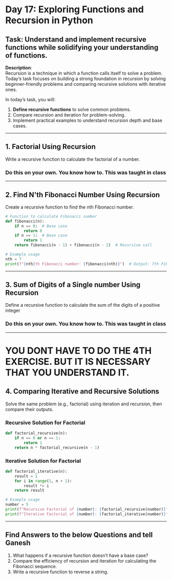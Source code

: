 # Day 17: Exploring Functions and Recursion in Python

## **Task**: Understand and implement recursive functions while solidifying your understanding of functions.

**Description**:  
Recursion is a technique in which a function calls itself to solve a problem. Today’s task focuses on building a strong foundation in recursion by solving beginner-friendly problems and comparing recursive solutions with iterative ones.

In today’s task, you will:  
1. **Define recursive functions** to solve common problems.  
2. Compare recursion and iteration for problem-solving.  
3. Implement practical examples to understand recursion depth and base cases.

---

##  1. Factorial Using Recursion
Write a recursive function to calculate the factorial of a number.
### Do this on your own. You know how to. This was taught in class


---

##  2. Find N'th Fibonacci Number Using Recursion
Create a recursive function to find the nth Fibonacci number.

```python
# Function to calculate Fibonacci number
def fibonacci(n):
    if n == 0:  # Base case
        return 0
    if n == 1:  # Base case
        return 1
    return fibonacci(n - 1) + fibonacci(n - 2)  # Recursive call

# Example usage
nth = 7
print(f"{nth}th Fibonacci number: {fibonacci(nth)}")  # Output: 7th Fibonacci number: 13
```

---

##  3. Sum of Digits of a Single number Using Recursion 
Define a recursive function to calculate the sum of the digits of a positive integer
### Do this on your own. You know how to. This was taught in class

---

# YOU DONT HAVE TO DO THE 4TH EXERCISE. BUT IT IS NECESSARY THAT YOU UNDERSTAND IT.
##  4. Comparing Iterative and Recursive Solutions 
Solve the same problem (e.g., factorial) using iteration and recursion, then compare their outputs.

### Recursive Solution for Factorial
```python
def factorial_recursive(n):
    if n == 0 or n == 1:
        return 1
    return n * factorial_recursive(n - 1)
```

### Iterative Solution for Factorial
```python
def factorial_iterative(n):
    result = 1
    for i in range(1, n + 1):
        result *= i
    return result

# Example usage
number = 5
print(f"Recursive Factorial of {number}: {factorial_recursive(number)}")
print(f"Iterative Factorial of {number}: {factorial_iterative(number)}")
```

---

## Find Answers to the below Questions and tell Ganesh
1. What happens if a recursive function doesn’t have a base case?  
2. Compare the efficiency of recursion and iteration for calculating the Fibonacci sequence.  
3. Write a recursive function to reverse a string.
